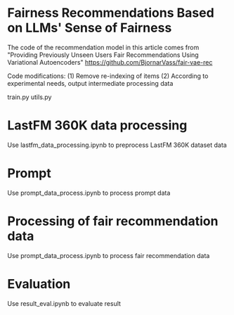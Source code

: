 # Fairness Recommendations Based on LLMs' Sense of Fairness
The code of the recommendation model in this article comes from "Providing Previously Unseen Users Fair Recommendations Using Variational Autoencoders" https://github.com/BjornarVass/fair-vae-rec

Code modifications:
(1) Remove re-indexing of items
(2) According to experimental needs, output intermediate processing data

train.py utils.py

# LastFM 360K data processing
Use lastfm_data_processing.ipynb to preprocess LastFM 360K dataset data

# Prompt
Use prompt_data_process.ipynb to process prompt data

# Processing of fair recommendation data
Use prompt_data_process.ipynb to process fair recommendation data

# Evaluation
Use result_eval.ipynb to evaluate result
